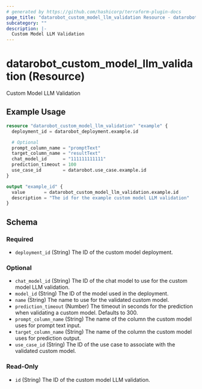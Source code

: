 ```yaml
---
# generated by https://github.com/hashicorp/terraform-plugin-docs
page_title: "datarobot_custom_model_llm_validation Resource - datarobot"
subcategory: ""
description: |-
  Custom Model LLM Validation
---
```


# datarobot_custom_model_llm_validation (Resource)

Custom Model LLM Validation

## Example Usage

```terraform
resource "datarobot_custom_model_llm_validation" "example" {
  deployment_id = datarobot_deployment.example.id

  # Optional
  prompt_column_name = "promptText"
  target_column_name = "resultText"
  chat_model_id      = "111111111111"
  prediction_timeout = 100
  use_case_id        = datarobot.use_case.example.id
}

output "example_id" {
  value       = datarobot_custom_model_llm_validation.example.id
  description = "The id for the example custom model LLM validation"
}
```

<!-- schema generated by tfplugindocs -->
## Schema

### Required

- `deployment_id` (String) The ID of the custom model deployment.

### Optional

- `chat_model_id` (String) The ID of the chat model to use for the custom model LLM validation.
- `model_id` (String) The ID of the model used in the deployment.
- `name` (String) The name to use for the validated custom model.
- `prediction_timeout` (Number) The timeout in seconds for the prediction when validating a custom model. Defaults to 300.
- `prompt_column_name` (String) The name of the column the custom model uses for prompt text input.
- `target_column_name` (String) The name of the column the custom model uses for prediction output.
- `use_case_id` (String) The ID of the use case to associate with the validated custom model.

### Read-Only

- `id` (String) The ID of the custom model LLM validation.
